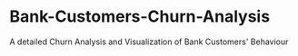 # Bank-Customers-Churn-Analysis
A detailed Churn Analysis and Visualization of Bank Customers' Behaviour
